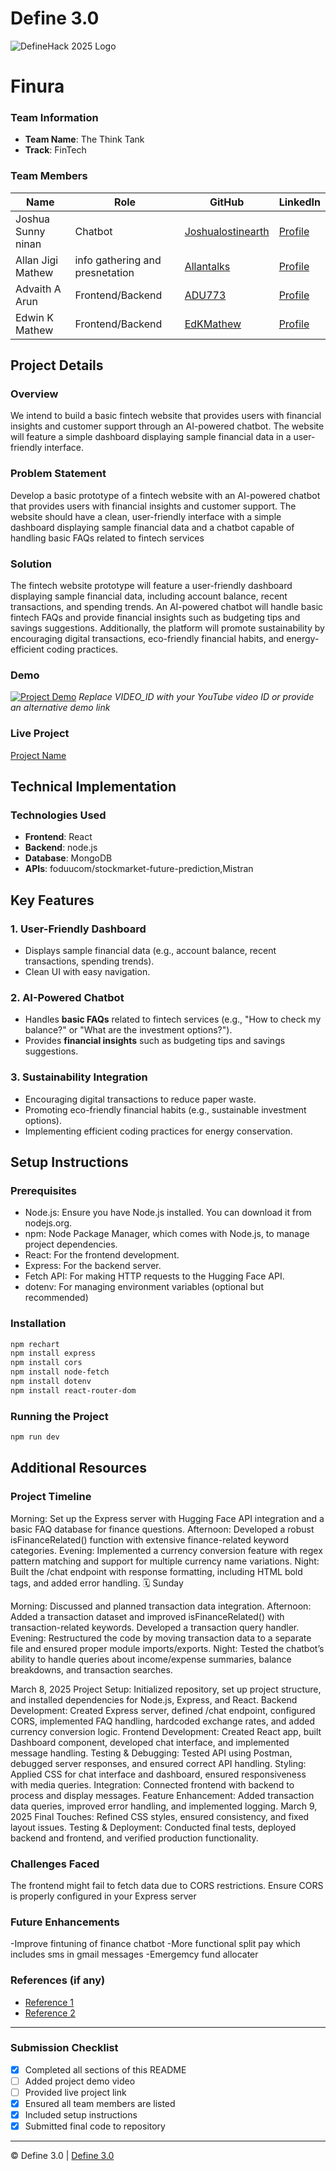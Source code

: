 
# Define 3.0

![DefineHack 2025 Logo](https://github.com/user-attachments/assets/8173bc16-418e-4912-b500-c6427e4ba4b6)


# Finura
### Team Information
- **Team Name**: The Think Tank 
- **Track**: FinTech 

### Team Members
| Name | Role | GitHub | LinkedIn |
|------|------|--------|----------|
| Joshua Sunny ninan | Chatbot | [Joshualostinearth](https://github.com/Joshualostonearth) | [Profile](https://www.linkedin.com/in/joshua-sunny-ninan-391517271/) |
| Allan Jigi Mathew | info gathering and presnetation | [Allantalks](https://github.com/Allantalks) | [Profile](https://www.linkedin.com/in/allan-jigi-mathew-694104308/) |
| Advaith A Arun | Frontend/Backend | [ADU773](https://github.com/ADU773) | [Profile](https://www.linkedin.com/in/advaith-a-arun-3431a82a7/) |
| Edwin K Mathew | Frontend/Backend | [EdKMathew](https://github.com/EdKMathew) | [Profile](linkedin.com/in/edwin-k-mathew-39a15a296) |

## Project Details

### Overview
We intend to build a basic fintech website that provides users with financial insights and customer support through an AI-powered chatbot. The website will feature a simple dashboard displaying sample financial data in a user-friendly interface.

### Problem Statement
Develop a basic prototype of a fintech website with an AI-powered chatbot that provides users with financial insights and customer support. The website should have a clean, user-friendly interface with a simple dashboard displaying sample financial data and a chatbot capable of handling basic FAQs related to fintech services

### Solution
The fintech website prototype will feature a user-friendly dashboard displaying sample financial data, including account balance, recent transactions, and spending trends. An AI-powered chatbot will handle basic fintech FAQs and provide financial insights such as budgeting tips and savings suggestions. Additionally, the platform will promote sustainability by encouraging digital transactions, eco-friendly financial habits, and energy-efficient coding practices.

### Demo
[![Project Demo](https://img.youtube.com/vi/VIDEO_ID/0.jpg)](https://www.youtube.com/watch?v=VIDEO_ID)
_Replace VIDEO_ID with your YouTube video ID or provide an alternative demo link_

### Live Project
[Project Name](https://your-project-url.com)

## Technical Implementation

### Technologies Used
- **Frontend**: React
- **Backend**: node.js
- **Database**: MongoDB
- **APIs**: foduucom/stockmarket-future-prediction,Mistran


## Key Features
### 1. User-Friendly Dashboard
- Displays sample financial data (e.g., account balance, recent transactions, spending trends).
- Clean UI with easy navigation.

### 2. AI-Powered Chatbot
- Handles **basic FAQs** related to fintech services (e.g., "How to check my balance?" or "What are the investment options?").
- Provides **financial insights** such as budgeting tips and savings suggestions.

### 3. Sustainability Integration
- Encouraging digital transactions to reduce paper waste.
- Promoting eco-friendly financial habits (e.g., sustainable investment options).
- Implementing efficient coding practices for energy conservation.

## Setup Instructions

### Prerequisites
- Node.js: Ensure you have Node.js installed. You can download it from nodejs.org.
- npm: Node Package Manager, which comes with Node.js, to manage project dependencies.
- React: For the frontend development.
- Express: For the backend server.
- Fetch API: For making HTTP requests to the Hugging Face API.
- dotenv: For managing environment variables (optional but recommended)

### Installation 
```bash
npm rechart
npm install express
npm install cors
npm install node-fetch
npm install dotenv
npm install react-router-dom
```

### Running the Project
```bash
npm run dev
```

## Additional Resources

### Project Timeline
Morning: Set up the Express server with Hugging Face API integration and a basic FAQ database for finance questions.
Afternoon: Developed a robust isFinanceRelated() function with extensive finance-related keyword categories.
Evening: Implemented a currency conversion feature with regex pattern matching and support for multiple currency name variations.
Night: Built the /chat endpoint with response formatting, including HTML bold tags, and added error handling.
🗓 Sunday

Morning: Discussed and planned transaction data integration.
Afternoon: Added a transaction dataset and improved isFinanceRelated() with transaction-related keywords. Developed a transaction query handler.
Evening: Restructured the code by moving transaction data to a separate file and ensured proper module imports/exports.
Night: Tested the chatbot’s ability to handle queries about income/expense summaries, balance breakdowns, and transaction searches.

March 8, 2025
Project Setup: Initialized repository, set up project structure, and installed dependencies for Node.js, Express, and React.
Backend Development: Created Express server, defined /chat endpoint, configured CORS, implemented FAQ handling, hardcoded exchange rates, and added currency conversion logic.
Frontend Development: Created React app, built Dashboard component, developed chat interface, and implemented message handling.
Testing & Debugging: Tested API using Postman, debugged server responses, and ensured correct API handling.
Styling: Applied CSS for chat interface and dashboard, ensured responsiveness with media queries.
Integration: Connected frontend with backend to process and display messages.
Feature Enhancement: Added transaction data queries, improved error handling, and implemented logging.
March 9, 2025
Final Touches: Refined CSS styles, ensured consistency, and fixed layout issues.
Testing & Deployment: Conducted final tests, deployed backend and frontend, and verified production functionality.

### Challenges Faced
The frontend might fail to fetch data due to CORS restrictions. Ensure CORS is properly configured in your Express server

### Future Enhancements
-Improve fintuning of finance chatbot
-More functional split pay  which includes sms in gmail messages
-Emergemcy fund allocater

### References (if any)
- [Reference 1](https://www.worldbank.org/ext/en/home)
- [Reference 2](https://www.forbes.com)

---

### Submission Checklist
- [x] Completed all sections of this README
- [ ] Added project demo video
- [ ] Provided live project link
- [x] Ensured all team members are listed
- [x] Included setup instructions
- [x] Submitted final code to repository

---

© Define 3.0 | [Define 3.0](https://www.define3.xyz/)
